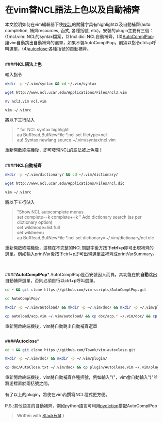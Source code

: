 在vim替NCL語法上色以及自動補齊
=====

本文說明如何在vim編輯器下使[NCL](http://www.ncl.ucar.edu/)的關鍵字具有highlight以及自動補齊(auto completion, 補齊resources, 函式, 各種括號, etc)。安裝的plugin主要有三個：(1)ncl.vim: NCL的syntax檔案，(2)ncl.dic: NCL自動補齊，(3)[AutoComplPop](https://github.com/vim-scripts/AutoComplPop):讓vim自動跳出自動補齊的選單，如果不裝AutoComplPop，則須以指令ctrl+p呼叫選單，(4)[autoclose](https://github.com/Townk/vim-autoclose):各種括號的自動補齊。
<br></br>

####**NCL語法上色**

輸入指令
```bash
mkdir -p ~/.vim/syntax && cd ~/.vim/syntax
```
```bash
wget http://www.ncl.ucar.edu/Applications/Files/ncl3.vim
```
```bash
mv ncl3.vim ncl.vim
```
```bash
vim ~/.vimrc
```
將以下三行貼入

>" for NCL syntax highlight<br/>
>au BufRead,BufNewFile *.ncl set filetype=ncl<br/>
>au! Syntax newlang source ~/.vim/syntax/ncl.vim <br/>

重新開啟終端機後，即可發現NCL的語法被上色囉！
<br></br>

####**NCL自動補齊**
```bash
mkdir -p ~/.vim/dictionary/ && cd ~/.vim/dictionary/
```
```bash
wget http://www.ncl.ucar.edu/Applications/Files/ncl.dic
```
```bash
vim ~/.vimrc
```
將以下五行貼入
>"Show NCL autocomplete menus.<br/>
>set complete-=k complete+=k " Add dictionary search (as per dictionary option)<br/>
>set wildmode=list:full<br/>
>set wildmenu<br/>
>au BufRead,BufNewFile *.ncl set dictionary=~/.vim/dictionary/ncl.dic<br/>

重新開啟終端機後，游標在不完整的NCL關鍵字後方按下**ctrl+p**即可出現補齊的選單。例如輸入printVar後按下ctrl+p即可出現選單並補齊成printVarSummary。

<br></br>
####**AutoComplPop***
AutoComplPop是否安裝因人而異，其功能在於**自動**跳出自動補齊選單，否則必須自行以ctrl+p呼叫選單。
```bash
cd ~ && git clone https://github.com/vim-scripts/AutoComplPop.git
```

```bash
cd AutoComplPop/
```
```bash
mkdir -p ~/.vim/autoload/ && mkdir -p ~/.vim/doc/ && mkdir -p ~/.vim/plugin/
```
```bash
cp autoload/acp.vim ~/.vim/autoload/ && cp doc/acp.* ~/.vim/doc/ && cp plugin/acp.vim ~/.vim/plugin/
```
重新開啟終端機後，vim將自動跳出自動補齊選單
<br></br>

####**Autoclose***

```bash
cd ~ && git clone https://github.com/Townk/vim-autoclose.git
```
```bash
mkdir -p ~/.vim/doc/ && mkdir -p ~/.vim/plugin/
```
```bash
cp doc/AutoClose.txt ~/.vim/doc/ && cp plugin/AutoClose.vim ~/.vim/plugin/
```
重新開啟終端機後，vim將自動補齊各種括號，例如輸入"("，vim會自動輸入")"並將游標置於兩括號之間。
<br></br>
有了以上的plugin，將使在vim內撰寫NCL程式更方便。
<br></br>
P.S.:其他語言的自動補齊，例如python語言可利用[pydiction](https://github.com/vim-scripts/Pydiction)搭配AutoComplPop

> Written with [StackEdit](https://stackedit.io/).)
